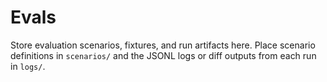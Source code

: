 # Evals

Store evaluation scenarios, fixtures, and run artifacts here. Place scenario definitions in `scenarios/` and the JSONL logs or diff outputs from each run in `logs/`.
